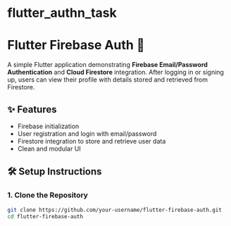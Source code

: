 # flutter_authn_task
# Flutter Firebase Auth  🚀

A simple Flutter application demonstrating **Firebase Email/Password Authentication** and **Cloud Firestore** integration. After logging in or signing up, users can view their profile with details stored and retrieved from Firestore.

## ✨ Features

- Firebase initialization
- User registration and login with email/password
- Firestore integration to store and retrieve user data
- Clean and modular UI 


## 🛠️ Setup Instructions

### 1. Clone the Repository

```bash
git clone https://github.com/your-username/flutter-firebase-auth.git
cd flutter-firebase-auth


